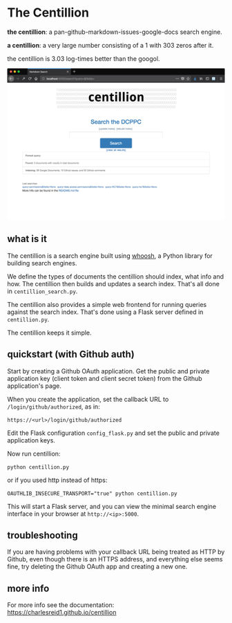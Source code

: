 # The Centillion

**the centillion**: a pan-github-markdown-issues-google-docs search engine.

**a centillion**: a very large number consisting of a 1 with 303 zeros after it.

the centillion is 3.03 log-times better than the googol.

![Screen shot of centillion](img/ss.png)


## what is it

The centillion is a search engine built using [whoosh](https://whoosh.readthedocs.io/en/latest/intro.html),
a Python library for building search engines.

We define the types of documents the centillion should index,
what info and how. The centillion then builds and
updates a search index. That's all done in `centillion_search.py`.

The centillion also provides a simple web frontend for running
queries against the search index. That's done using a Flask server
defined in `centillion.py`.

The centillion keeps it simple.


## quickstart (with Github auth)

Start by creating a Github OAuth application.
Get the public and private application key 
(client token and client secret token)
from the Github application's page.

When you create the application, set the callback
URL to `/login/github/authorized`, as in:

```
https://<url>/login/github/authorized
```

Edit the Flask configuration `config_flask.py`
and set the public and private application keys.

Now run centillion:

```
python centillion.py
```

or if you used http instead of https:

```
OAUTHLIB_INSECURE_TRANSPORT="true" python centillion.py
```

This will start a Flask server, and you can view the minimal search engine
interface in your browser at `http://<ip>:5000`.


## troubleshooting

If you are having problems with your callback URL being treated
as HTTP by Github, even though there is an HTTPS address, and
everything else seems fine, try deleting the Github OAuth app
and creating a new one.


## more info

For more info see the documentation: <https://charlesreid1.github.io/centillion>




